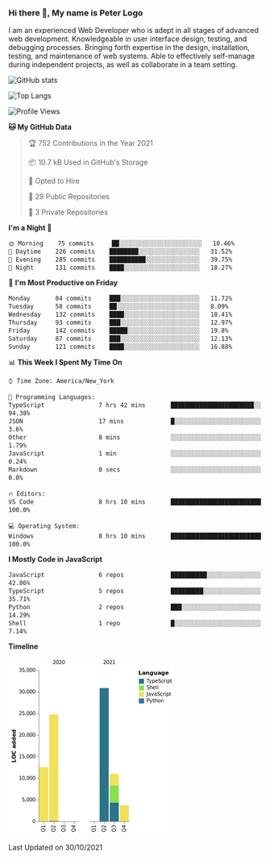 ### Hi there 👋, My name is Peter Logo

I am an experienced Web Developer who is adept in all stages of advanced web development. Knowledgeable in user interface design, 
testing, and debugging processes. Bringing forth expertise in the design, installation, testing, and maintenance of web systems. 
Able to effectively self-manage during independent projects, as well as collaborate in a team setting.

![GitHub stats](https://github-readme-stats.vercel.app/api?username=peterlogo&show_icons=true&count_private=true&theme=dark)

![Top Langs](https://github-readme-stats.vercel.app/api/top-langs/?username=peterlogo&theme=dark&layout=compact&langs_count=8)

<!--START_SECTION:waka-->
![Profile Views](http://img.shields.io/badge/Profile%20Views-8-blue)

**🐱 My GitHub Data** 

> 🏆 752 Contributions in the Year 2021
 > 
> 📦 10.7 kB Used in GitHub's Storage 
 > 
> 💼 Opted to Hire
 > 
> 📜 29 Public Repositories 
 > 
> 🔑 3 Private Repositories  
 > 
**I'm a Night 🦉** 

```text
🌞 Morning    75 commits     ██░░░░░░░░░░░░░░░░░░░░░░░   10.46% 
🌆 Daytime    226 commits    ████████░░░░░░░░░░░░░░░░░   31.52% 
🌃 Evening    285 commits    ██████████░░░░░░░░░░░░░░░   39.75% 
🌙 Night      131 commits    ████░░░░░░░░░░░░░░░░░░░░░   18.27%

```
📅 **I'm Most Productive on Friday** 

```text
Monday       84 commits     ███░░░░░░░░░░░░░░░░░░░░░░   11.72% 
Tuesday      58 commits     ██░░░░░░░░░░░░░░░░░░░░░░░   8.09% 
Wednesday    132 commits    ████░░░░░░░░░░░░░░░░░░░░░   18.41% 
Thursday     93 commits     ███░░░░░░░░░░░░░░░░░░░░░░   12.97% 
Friday       142 commits    █████░░░░░░░░░░░░░░░░░░░░   19.8% 
Saturday     87 commits     ███░░░░░░░░░░░░░░░░░░░░░░   12.13% 
Sunday       121 commits    ████░░░░░░░░░░░░░░░░░░░░░   16.88%

```


📊 **This Week I Spent My Time On** 

```text
⌚︎ Time Zone: America/New_York

💬 Programming Languages: 
TypeScript               7 hrs 42 mins       ███████████████████████░░   94.38% 
JSON                     17 mins             █░░░░░░░░░░░░░░░░░░░░░░░░   3.6% 
Other                    8 mins              ░░░░░░░░░░░░░░░░░░░░░░░░░   1.79% 
JavaScript               1 min               ░░░░░░░░░░░░░░░░░░░░░░░░░   0.24% 
Markdown                 0 secs              ░░░░░░░░░░░░░░░░░░░░░░░░░   0.0%

🔥 Editors: 
VS Code                  8 hrs 10 mins       █████████████████████████   100.0%

💻 Operating System: 
Windows                  8 hrs 10 mins       █████████████████████████   100.0%

```

**I Mostly Code in JavaScript** 

```text
JavaScript               6 repos             ██████████░░░░░░░░░░░░░░░   42.86% 
TypeScript               5 repos             █████████░░░░░░░░░░░░░░░░   35.71% 
Python                   2 repos             ███░░░░░░░░░░░░░░░░░░░░░░   14.29% 
Shell                    1 repo              █░░░░░░░░░░░░░░░░░░░░░░░░   7.14%

```


**Timeline**

![Chart not found](https://raw.githubusercontent.com/peterlogo/peterlogo/main/charts/bar_graph.png) 


 Last Updated on 30/10/2021
<!--END_SECTION:waka-->


